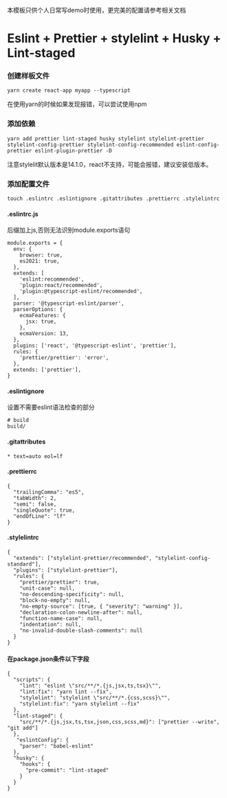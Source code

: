 本模板只供个人日常写demo时使用，更完美的配置请参考相关文档
# Eslint + Prettier + stylelint + Husky + Lint-staged

### 创建样板文件

```
yarn create react-app myapp --typescript
```

在使用yarn的时候如果发现报错，可以尝试使用npm

### 添加依赖

```
yarn add prettier lint-staged husky stylelint stylelint-prettier stylelint-config-prettier stylelint-config-recommended eslint-config-prettier eslint-plugin-prettier -D
```

注意stylelit默认版本是14.1.0，react不支持，可能会报错，建议安装低版本。

### 添加配置文件

```
touch .eslintrc .eslintignore .gitattributes .prettierrc .stylelintrc
```

#### .eslintrc.js

后缀加上js,否则无法识别module.exports语句

```
module.exports = {
  env: {
    browser: true,
    es2021: true,
  },
  extends: [
    'eslint:recommended',
    'plugin:react/recommended',
    'plugin:@typescript-eslint/recommended',
  ],
  parser: '@typescript-eslint/parser',
  parserOptions: {
    ecmaFeatures: {
      jsx: true,
    },
    ecmaVersion: 13,
  },
  plugins: ['react', '@typescript-eslint', 'prettier'],
  rules: {
    'prettier/prettier': 'error',
  },
  extends: ['prettier'],
}

```

####  .eslintignore

设置不需要eslint语法检查的部分

```
# build
build/
```

####  .gitattributes

```
* text=auto eol=lf
```

####  .prettierrc

```
{
  "trailingComma": "es5",
  "tabWidth": 2,
  "semi": false,
  "singleQuote": true,
  "endOfLine": "lf"
}
```

####  .stylelintrc

```
{
  "extends": ["stylelint-prettier/recommended", "stylelint-config-standard"],
  "plugins": ["stylelint-prettier"],
  "rules": {
    "prettier/prettier": true,
    "unit-case": null,
    "no-descending-specificity": null,
    "block-no-empty": null,
    "no-empty-source": [true, { "severity": "warning" }],
    "declaration-colon-newline-after": null,
    "function-name-case": null,
    "indentation": null,
    "no-invalid-double-slash-comments": null
  }
}
```

#### 在package.json条件以下字段

```
{
  "scripts": {
    "lint": "eslint \"src/**/*.{js,jsx,ts,tsx}\"",
    "lint:fix": "yarn lint --fix",
    "stylelint": "stylelint \"src/**/*.{css,scss}\"",
    "stylelint:fix": "yarn stylelint --fix"
  },
  "lint-staged": {
    "src/**/*.{js,jsx,ts,tsx,json,css,scss,md}": ["prettier --write", "git add"]
  },
   "eslintConfig": {
    "parser": "babel-eslint"
  },
  "husky": {
    "hooks": {
      "pre-commit": "lint-staged"
    }
  }
}
```



